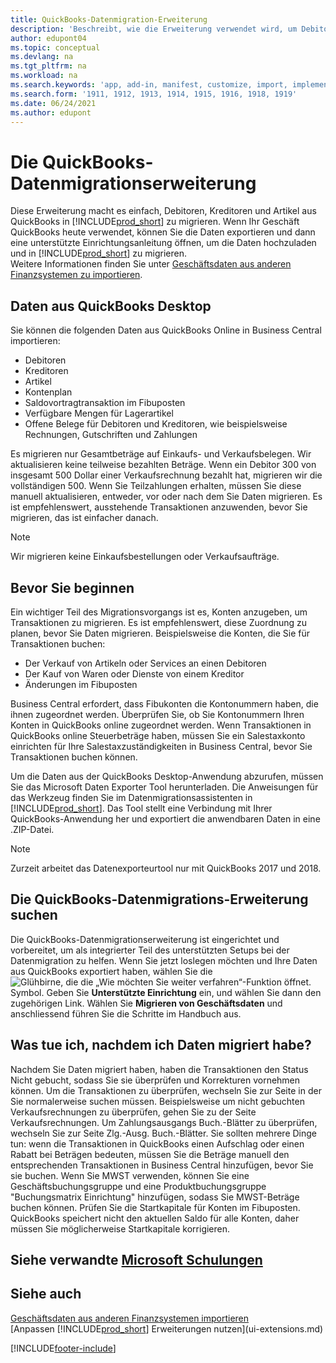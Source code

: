 ```yaml
---
title: QuickBooks-Datenmigration-Erweiterung
description: 'Beschreibt, wie die Erweiterung verwendet wird, um Debitoren, Kreditoren, Artikel und Konten aus QuickBooks Desktop zu Business Central zu importieren.'
author: edupont04
ms.topic: conceptual
ms.devlang: na
ms.tgt_pltfrm: na
ms.workload: na
ms.search.keywords: 'app, add-in, manifest, customize, import, implement'
ms.search.form: '1911, 1912, 1913, 1914, 1915, 1916, 1918, 1919'
ms.date: 06/24/2021
ms.author: edupont
---
```


# <a name="the-quickbooks-data-migration-extension" />Die QuickBooks-Datenmigrationserweiterung

Diese Erweiterung macht es einfach, Debitoren, Kreditoren und Artikel aus QuickBooks in [!INCLUDE[prod_short](includes/prod_short.md)] zu migrieren. Wenn Ihr Geschäft QuickBooks heute verwendet, können Sie die Daten exportieren und dann eine unterstützte Einrichtungsanleitung öffnen, um die Daten hochzuladen und in [!INCLUDE[prod_short](includes/prod_short.md)] zu migrieren.  
Weitere Informationen finden Sie unter [Geschäftsdaten aus anderen Finanzsystemen zu importieren](across-import-data-configuration-packages.md).

## <a name="data-from-quickbooks-desktop" />Daten aus QuickBooks Desktop

Sie können die folgenden Daten aus QuickBooks Online in Business Central importieren:

- Debitoren  
- Kreditoren  
- Artikel  
- Kontenplan  
- Saldovortragtransaktion im Fibuposten  
- Verfügbare Mengen für Lagerartikel  
- Offene Belege für Debitoren und Kreditoren, wie beispielsweise Rechnungen, Gutschriften und Zahlungen  

Es migrieren nur Gesamtbeträge auf Einkaufs- und Verkaufsbelegen. Wir aktualisieren keine teilweise bezahlten Beträge. Wenn ein Debitor 300 von insgesamt 500 Dollar einer Verkaufsrechnung bezahlt hat, migrieren wir die vollständigen 500. Wenn Sie Teilzahlungen erhalten, müssen Sie diese manuell aktualisieren, entweder, vor oder nach dem Sie Daten migrieren. Es ist empfehlenswert, ausstehende Transaktionen anzuwenden, bevor Sie migrieren, das ist einfacher danach.

> [!NOTE]
> Wir migrieren keine Einkaufsbestellungen oder Verkaufsaufträge.

## <a name="before-you-start" />Bevor Sie beginnen

Ein wichtiger Teil des Migrationsvorgangs ist es, Konten anzugeben, um Transaktionen zu migrieren. Es ist empfehlenswert, diese Zuordnung zu planen, bevor Sie Daten migrieren. Beispielsweise die Konten, die Sie für Transaktionen buchen:

- Der Verkauf von Artikeln oder Services an einen Debitoren  
- Der Kauf von Waren oder Dienste von einem Kreditor  
- Änderungen im Fibuposten  

Business Central erfordert, dass Fibukonten die Kontonummern haben, die ihnen zugeordnet werden. Überprüfen Sie, ob Sie Kontonummern Ihren Konten in QuickBooks online zugeordnet werden.
Wenn Transaktionen in QuickBooks online Steuerbeträge haben, müssen Sie ein Salestaxkonto einrichten für Ihre Salestaxzuständigkeiten in Business Central, bevor Sie Transaktionen buchen können.

Um die Daten aus der QuickBooks Desktop-Anwendung abzurufen, müssen Sie das Microsoft Daten Exporter Tool herunterladen.  Die Anweisungen für das Werkzeug finden Sie im Datenmigrationsassistenten in [!INCLUDE[prod_short](includes/prod_short.md)]. Das Tool stellt eine Verbindung mit Ihrer QuickBooks-Anwendung her und exportiert die anwendbaren Daten in eine .ZIP-Datei.  

> [!NOTE]
> Zurzeit arbeitet das Datenexporteurtool nur mit QuickBooks 2017 und 2018.

## <a name="finding-the-quickbooks-data-migration-extension" />Die QuickBooks-Datenmigrations-Erweiterung suchen

Die QuickBooks-Datenmigrationserweiterung ist eingerichtet und vorbereitet, um als integrierter Teil des unterstützten Setups bei der Datenmigration zu helfen. Wenn Sie jetzt loslegen möchten und Ihre Daten aus QuickBooks exportiert haben, wählen Sie die ![Glühbirne, die die „Wie möchten Sie weiter verfahren“-Funktion öffnet.](media/ui-search/search_small.png "Tell Me-Funktion") Symbol. Geben Sie **Unterstützte Einrichtung** ein, und wählen Sie dann den zugehörigen Link. Wählen Sie **Migrieren von Geschäftsdaten** und anschliessend führen Sie die Schritte im Handbuch aus.  

## <a name="what-do-i-do-after-i-migrate-data" />Was tue ich, nachdem ich Daten migriert habe?

Nachdem Sie Daten migriert haben, haben die Transaktionen den Status Nicht gebucht, sodass Sie sie überprüfen und Korrekturen vornehmen können. Um die Transaktionen zu überprüfen, wechseln Sie zur Seite in der Sie normalerweise suchen müssen. Beispielsweise um nicht gebuchten Verkaufsrechnungen zu überprüfen, gehen Sie zu der Seite Verkaufsrechnungen. Um Zahlungsausgangs Buch.-Blätter zu überprüfen, wechseln Sie zur Seite Zlg.-Ausg. Buch.-Blätter.
Sie sollten mehrere Dinge tun: wenn die Transaktionen in QuickBooks einen Aufschlag oder einen Rabatt bei Beträgen bedeuten, müssen Sie die Beträge manuell den entsprechenden Transaktionen in Business Central hinzufügen, bevor Sie sie buchen.
Wenn Sie MWST verwenden, können Sie eine Geschäftsbuchungsgruppe und eine Produktbuchungsgruppe "Buchungsmatrix Einrichtung" hinzufügen, sodass Sie MWST-Beträge buchen können.
Prüfen Sie die Startkapitale für Konten im Fibuposten. QuickBooks speichert nicht den aktuellen Saldo für alle Konten, daher müssen Sie möglicherweise Startkapitale korrigieren.

## <a name="see-related-microsoft-trainingtrainingmodulesmigrate-data-dynamics-365-business-central" />Siehe verwandte [Microsoft Schulungen](/training/modules/migrate-data-dynamics-365-business-central/)

## <a name="see-also" />Siehe auch

[Geschäftsdaten aus anderen Finanzsystemen importieren](across-import-data-configuration-packages.md)  
[Anpassen [!INCLUDE[prod_short](includes/prod_short.md)] Erweiterungen nutzen](ui-extensions.md)  

[!INCLUDE[footer-include](includes/footer-banner.md)]
